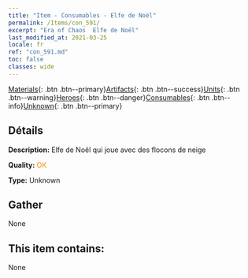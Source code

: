 ```yaml
---
title: "Item - Consumables - Elfe de Noël"
permalink: /Items/con_591/
excerpt: "Era of Chaos  Elfe de Noël"
last_modified_at: 2021-03-25
locale: fr
ref: "con_591.md"
toc: false
classes: wide
---
```

 [Materials](/fr/Items/){: .btn .btn--primary}[Artifacts](/fr/Items/Artifacts/){: .btn .btn--success}[Units](/fr/Items/Units/){: .btn .btn--warning}[Heroes](/fr/Items/Heroes/){: .btn .btn--danger}[Consumables](/fr/Items/Consumables/){: .btn .btn--info}[Unknown](/fr/Items/Unknown/){: .btn .btn--primary}

## Détails
 **Description:** Elfe de Noël qui joue avec des flocons de neige

 **Quality:** <span style="color: #FF8C00">OK</span>

 **Type:** Unknown

## Gather

  None

## This item contains:

  None

